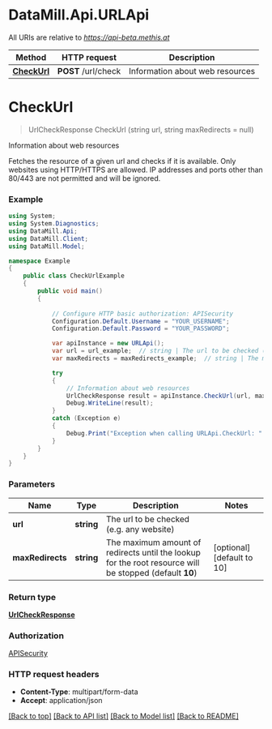 # DataMill.Api.URLApi

All URIs are relative to *https://api-beta.methis.at*

Method | HTTP request | Description
------------- | ------------- | -------------
[**CheckUrl**](URLApi.md#checkurl) | **POST** /url/check | Information about web resources


<a name="checkurl"></a>
# **CheckUrl**
> UrlCheckResponse CheckUrl (string url, string maxRedirects = null)

Information about web resources

Fetches the resource of a given url and checks if it is available. Only websites using HTTP/HTTPS are allowed. IP addresses and ports other than 80/443 are not permitted and will be ignored. 

### Example
```csharp
using System;
using System.Diagnostics;
using DataMill.Api;
using DataMill.Client;
using DataMill.Model;

namespace Example
{
    public class CheckUrlExample
    {
        public void main()
        {
            
            // Configure HTTP basic authorization: APISecurity
            Configuration.Default.Username = "YOUR_USERNAME";
            Configuration.Default.Password = "YOUR_PASSWORD";

            var apiInstance = new URLApi();
            var url = url_example;  // string | The url to be checked (e.g. any website)
            var maxRedirects = maxRedirects_example;  // string | The maximum amount of redirects until the lookup for the root resource will be stopped (default **10**) (optional)  (default to 10)

            try
            {
                // Information about web resources
                UrlCheckResponse result = apiInstance.CheckUrl(url, maxRedirects);
                Debug.WriteLine(result);
            }
            catch (Exception e)
            {
                Debug.Print("Exception when calling URLApi.CheckUrl: " + e.Message );
            }
        }
    }
}
```

### Parameters

Name | Type | Description  | Notes
------------- | ------------- | ------------- | -------------
 **url** | **string**| The url to be checked (e.g. any website) | 
 **maxRedirects** | **string**| The maximum amount of redirects until the lookup for the root resource will be stopped (default **10**) | [optional] [default to 10]

### Return type

[**UrlCheckResponse**](UrlCheckResponse.md)

### Authorization

[APISecurity](../README.md#APISecurity)

### HTTP request headers

 - **Content-Type**: multipart/form-data
 - **Accept**: application/json

[[Back to top]](#) [[Back to API list]](../README.md#documentation-for-api-endpoints) [[Back to Model list]](../README.md#documentation-for-models) [[Back to README]](../README.md)

